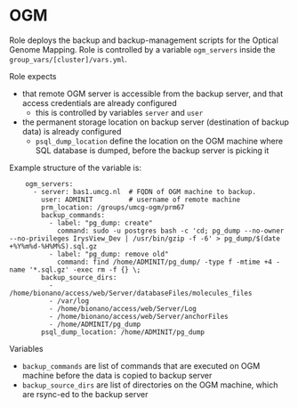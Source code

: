 # OGM

Role deploys the backup and backup-management scripts for the Optical Genome Mapping.
Role is controlled by a variable `ogm_servers` inside the `group_vars/[cluster]/vars.yml`.

Role expects
 - that remote OGM server is accessible from the backup server, and that access credentials are already configured
   - this is controlled by variables `server` and `user`
 - the permanent storage location on backup server (destination of backup data) is already configured
   - `psql_dump_location` define the location on the OGM machine where SQL database is dumped, before the backup server is picking it
   

Example structure of the variable is:

```
    ogm_servers:
      - server: bas1.umcg.nl  # FQDN of OGM machine to backup.
        user: ADMINIT         # username of remote machine
        prm_location: /groups/umcg-ogm/prm67
        backup_commands:
          - label: "pg_dump: create"
            command: sudo -u postgres bash -c 'cd; pg_dump --no-owner --no-privileges IrysView_Dev | /usr/bin/gzip -f -6' > pg_dump/$(date +%Y%m%d-%H%M%S).sql.gz
          - label: "pg_dump: remove old"
            command: find /home/ADMINIT/pg_dump/ -type f -mtime +4 -name '*.sql.gz' -exec rm -f {} \;
        backup_source_dirs:
          - /home/bionano/access/web/Server/databaseFiles/molecules_files
          - /var/log
          - /home/bionano/access/web/Server/Log
          - /home/bionano/access/web/Server/anchorFiles
          - /home/ADMINIT/pg_dump
        psql_dump_location: /home/ADMINIT/pg_dump
```

Variables
 - `backup_commands` are list of commands that are executed on OGM machine before the data is copied to backup server
 - `backup_source_dirs` are list of directories on the OGM machine, which are rsync-ed to the backup server
